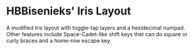 # HBBisenieks' Iris Layout

A modified Iris layout with toggle-tap layers and a hexidecimal
numpad. Other features include Space-Cadet-like shift keys that can do
square or curly braces and a home-row escape key.

